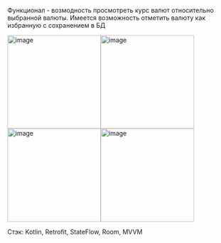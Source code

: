 Функционал - возмодность просмотреть курс валют относительно выбранной валюты. Имеется возможность отметить валюту как избранную с сохранением в БД

<img width="210" alt="image" src="https://user-images.githubusercontent.com/74677991/201435569-986914d6-3754-47b8-bde9-73ebdf55d384.png"><img width="210" alt="image" src="https://user-images.githubusercontent.com/74677991/201435624-4b7d68b5-a5c5-4ef0-9e3e-b7904bd7fa0d.png">
<img width="210" alt="image" src="https://user-images.githubusercontent.com/74677991/201435658-74571373-b2d5-4e21-876d-7a20b8f0e3e8.png"><img width="210" alt="image" src="https://user-images.githubusercontent.com/74677991/201435669-15dd8e6d-9ffc-42a9-84e0-c1e97752a868.png">

Стэк: Kotlin, Retrofit, StateFlow, Room, MVVM
